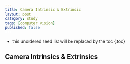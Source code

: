 ```yaml
---
title: Camera Intrinsic & Extrinsic
layout: post
category: study
tags: [computer vision]
published: false
---
```


* this unordered seed list will be replaced by the toc
{:toc}

## Camera Intrinsics & Extrinsics